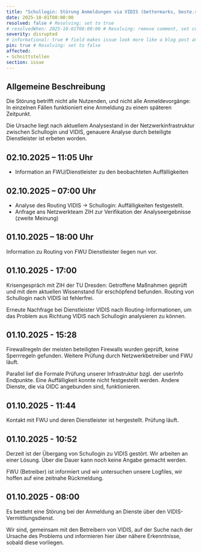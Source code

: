 ```yaml
---
title: "Schullogin: Störung Anmeldungen via VIDIS (bettermarks, beste.schule, HubbS, Meta-Videoportal)"
date: 2025-10-01T08:00:00
resolved: false # Resolving: set to true
# resolvedWhen: 2025-10-01T08:00:00 # Resolving: remove comment, set correct end datetime
severity: disrupted
# informational: true # field makes issue look more like a blog post and removes any references to downtime length
pin: true # Resolving: set to false
affected:
- Schnittstellen
section: issue
---
```


## Allgemeine Beschreibung

Die Störung betrifft nicht alle Nutzenden, und nicht alle Anmeldevorgänge: In einzelnen Fällen funktioniert eine Anmeldung zu einem späteren Zeitpunkt.

Die Ursache liegt nach aktuellem Analysestand in der Netzwerkinfrastruktur zwischen Schullogin und VIDIS, genauere Analyse durch beteiligte Dienstleister ist erbeten worden.


## 02.10.2025 – 11:05 Uhr

- Information an FWU/Dienstleister zu den beobachteten Auffälligkeiten 

## 02.10.2025 – 07:00 Uhr
 
- Analyse des Routing VIDIS -> Schullogin: Auffälligkeiten festgestellt.
- Anfrage ans Netzwerkteam ZIH zur Verifikation der Analyseergebnisse (zweite Meinung)

## 01.10.2025 – 18:00 Uhr
 
Information zu Routing von FWU Dienstleister liegen nun vor.
 
## 01.10.2025 - 17:00
 
Krisengespräch mit ZIH der TU Dresden: Getroffene Maßnahmen geprüft und mit dem aktuellen Wissenstand für erschöpfend befunden.
Routing von Schullogin nach VIDIS ist fehlerfrei.

Erneute Nachfrage bei Dienstleister VIDIS nach Routing-Informationen, um das Problem aus Richtung VIDIS nach Schullogin analysieren zu können.


## 01.10.2025 - 15:28

Firewallregeln der meisten beteiligten Firewalls wurden geprüft, keine Sperrregeln gefunden.
Weitere Prüfung durch Netzwerkbetreiber und FWU läuft.

Parallel lief die Formale Prüfung unserer Infrastruktur bzgl. der userInfo Endpunkte.
Eine Auffälligkeit konnte nicht festgestellt werden.
Andere Dienste, die via OIDC angebunden sind, funktionieren.

## 01.10.2025 - 11:44
 
Kontakt mit FWU und deren Dienstleister ist hergestellt. Prüfung läuft.

## 01.10.2025 - 10:52
 
Derzeit ist der Übergang von Schullogin zu VIDIS gestört.
Wir arbeiten an einer Lösung. Über die Dauer kann noch keine Angabe gemacht werden.
 
FWU (Betreiber) ist informiert und wir untersuchen unsere Logfiles, wir hoffen auf eine zeitnahe Rückmeldung.

## 01.10.2025 - 08:00

Es besteht eine Störung bei der Anmeldung an Dienste über den VIDIS-Vermittlungsdienst. 

Wir sind, gemeinsam mit den Betreibern von VIDIS, auf der Suche nach der Ursache des Problems und informieren hier über nähere Erkenntnisse, sobald diese vorliegen.
